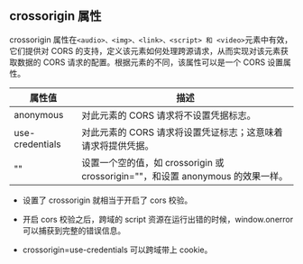 ## crossorigin 属性

crossorigin 属性在`<audio>、<img>、<link>、<script> 和 <video>`元素中有效，它们提供对 CORS 的支持，定义该元素如何处理跨源请求，从而实现对该元素获取数据的 CORS 请求的配置。根据元素的不同，该属性可以是一个 CORS 设置属性。

| 属性值          | 描述                                                                            |
| --------------- | ------------------------------------------------------------------------------- |
| anonymous       | 对此元素的 CORS 请求将不设置凭据标志。                                          |
| use-credentials | 对此元素的 CORS 请求将设置凭证标志；这意味着请求将提供凭据。                    |
| ""              | 设置一个空的值，如 crossorigin 或 crossorigin=""，和设置 anonymous 的效果一样。 |

- 设置了 crossorigin 就相当于开启了 cors 校验。

- 开启 cors 校验之后，跨域的 script 资源在运行出错的时候，window.onerror 可以捕获到完整的错误信息。

- crossorigin=use-credentials 可以跨域带上 cookie。
